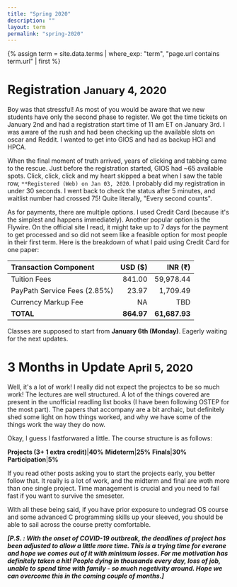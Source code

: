 ```yaml
---
title: "Spring 2020"
description: ""
layout: term
permalink: "spring-2020"
---
```


{% assign term = site.data.terms | where_exp: "term", "page.url contains term.url" | first %}


# Registration <small>January 4, 2020</small>
Boy was that stressful! As most of you would be aware that we new students have only the second phase to register. We got the time tickets on January 2nd and had a registration start time of 11 am ET on January 3rd. I was aware of the rush and had been checking up the available slots on oscar and Reddit. I wanted to get into GIOS and had as backup HCI and HPCA.

When the final moment of truth arrived, years of clicking and tabbing came to the rescue. Just before the registration started, GIOS had ~65 available spots. Click, click, click and my heart skipped a beat when I saw the table row, `**Registered (Web) on Jan 03, 2020`. I probably did my registration in under 30 seconds. I went back to check the status after 5 minutes, and waitlist number had crossed 75! Quite literally, "Every second counts".

As for payments, there are multiple options. I used Credit Card (because it's the simplest and happens immediately). Another popular option is the Flywire. On the official site I read, it might take up to 7 days for the payment to get processed and so did not seem like a feasible option for most people in their first term. Here is the breakdown of what I paid using Credit Card for one paper:

Transaction Component | USD (&#36;) | INR (&#8377;)
:--|--:|--:
Tuition Fees | 841.00| 59,978.44
PayPath Service Fees (2.85%) | 23.97 | 1,709.49
Currency Markup Fee | NA | TBD
**TOTAL** | **864.97** | **61,687.93**

Classes are supposed to start from **January 6th (Monday)**. Eagerly waiting for the next updates.

# 3 Months in Update <small>April 5, 2020</small>
Well, it's a lot of work! I really did not expect the projectcs to be so much work! The lectures are well structured. A lot of the things covered are present in the unofficial readling list books (I have been following OSTEP for the most part). The papers that accompany are a bit archaic, but definitely shed some light on how things worked, and why we have some of the things work the way they do now.

Okay, I guess I fastforwared a little. The course structure is as follows:

**Projects (3+ 1 extra credit)**|**40%**
**Mideterm**|**25%**
**Finals**|**30%**
**Participation**|**5%**

If you read other posts asking you to start the projects early, you better follow that. It really is a lot of work, and the midterm and final are woth more than one single project. Time management is crucial and you need to fail fast if you want to survive the smeseter.

With all these being said, if you have prior exposure to undegrad OS course and some advanced C programming skills up your sleeved, you should be able to sail across the course pretty comfortable.

***[P.S. : With  the onset of COVID-19 outbreak, the deadlines of project has been adjusted to allow a little more time. This is a trying time for everone and hope we comes out of it with minimum losses. For me motivation has definitely taken a hit! People dying in thousands every day, loss of job, unable to spend time with family - so much negetivity around. Hope we can overcome this in the coming couple of months.]***